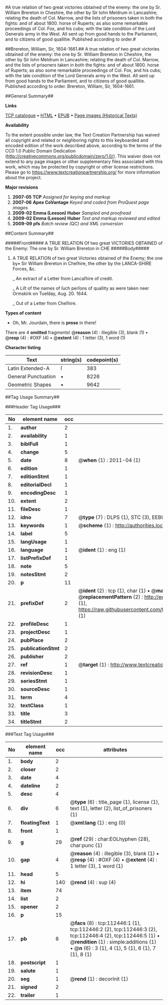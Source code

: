 #A true relation of two great victories obtained of the enemy: the one by Sr. William Brereton in Cheshire, the other by Sir Iohn Meldrum in Lancashire; relating the death of Col. Marrow, and the lists of prisoners taken in both the fights: and of about 1800. horse of Ruperts; as also some remarkable proceedings of Col. Fox, and his cubs; with the late condition of the Lord Generals army in the West. All sent up from good hands to the Parliament, and to citizens of good quallitie. Published according to order.#

##Brereton, William, Sir, 1604-1661.##
A true relation of two great victories obtained of the enemy: the one by Sr. William Brereton in Cheshire, the other by Sir Iohn Meldrum in Lancashire; relating the death of Col. Marrow, and the lists of prisoners taken in both the fights: and of about 1800. horse of Ruperts; as also some remarkable proceedings of Col. Fox, and his cubs; with the late condition of the Lord Generals army in the West. All sent up from good hands to the Parliament, and to citizens of good quallitie. Published according to order.
Brereton, William, Sir, 1604-1661.

##General Summary##

**Links**

[TCP catalogue](http://www.ota.ox.ac.uk/tcp/)  • 
[HTML](http://tei.it.ox.ac.uk/tcp/Texts-HTML/free/A95/A95292.html)  • 
[EPUB](http://tei.it.ox.ac.uk/tcp/Texts-EPUB/free/A95/A95292.epub) • 
[Page images (Historical Texts)](https://historicaltexts.jisc.ac.uk/eebo-99860326e)

**Availability**

To the extent possible under law, the Text Creation Partnership has waived all copyright and related or neighboring rights to this keyboarded and encoded edition of the work described above, according to the terms of the CC0 1.0 Public Domain Dedication (http://creativecommons.org/publicdomain/zero/1.0/). This waiver does not extend to any page images or other supplementary files associated with this work, which may be protected by copyright or other license restrictions. Please go to https://www.textcreationpartnership.org/ for more information about the project.

**Major revisions**

1. __2007-05__ __TCP__ *Assigned for keying and markup*
1. __2007-06__ __Apex CoVantage__ *Keyed and coded from ProQuest page images*
1. __2009-02__ __Emma (Leeson) Huber__ *Sampled and proofread*
1. __2009-02__ __Emma (Leeson) Huber__ *Text and markup reviewed and edited*
1. __2009-09__ __pfs__ *Batch review (QC) and XML conversion*

##Content Summary##

#####Front#####
A TRUE RELATION Of two great VICTORIES OBTAINED of the Enemy: The one by Sr. William Brereton in CHE
#####Body#####

1. A TRUE RELATION of two great Victories obtained of the Enemy; the one by▪ Sir William Brereton in Cheſhire, the other by the LANCA-SHIRE Forces, &c.

    _ An extract of a Letter from Lancaſhire of credit.

    _ A Liſt of the names of ſuch perſons of quallity as were taken neer Ormskirk on Tueſday, Aug. 20. 1644.

    _ Out of a Letter from Cheſhire.

**Types of content**

  * Oh, Mr. Jourdain, there is **prose** in there!

There are 4 **omitted** fragments! 
 @__reason__ (4) : illegible (3), blank (1)  •  @__resp__ (4) : #OXF (4)  •  @__extent__ (4) : 1 letter (3), 1 word (1)

**Character listing**


|Text|string(s)|codepoint(s)|
|---|---|---|
|Latin Extended-A|ſ|383|
|General Punctuation|•|8226|
|Geometric Shapes|▪|9642|

##Tag Usage Summary##

###Header Tag Usage###

|No|element name|occ|attributes|
|---|---|---|---|
|1.|__author__|2||
|2.|__availability__|1||
|3.|__biblFull__|1||
|4.|__change__|5||
|5.|__date__|8| @__when__ (1) : 2011-04 (1)|
|6.|__edition__|1||
|7.|__editionStmt__|1||
|8.|__editorialDecl__|1||
|9.|__encodingDesc__|1||
|10.|__extent__|2||
|11.|__fileDesc__|1||
|12.|__idno__|7| @__type__ (7) : DLPS (1), STC (3), EEBO-CITATION (1), PROQUEST (1), VID (1)|
|13.|__keywords__|1| @__scheme__ (1) : http://authorities.loc.gov/ (1)|
|14.|__label__|5||
|15.|__langUsage__|1||
|16.|__language__|1| @__ident__ (1) : eng (1)|
|17.|__listPrefixDef__|1||
|18.|__note__|5||
|19.|__notesStmt__|2||
|20.|__p__|11||
|21.|__prefixDef__|2| @__ident__ (2) : tcp (1), char (1)  •  @__matchPattern__ (2) : ([0-9\-]+):([0-9IVX]+) (1), (.+) (1)  •  @__replacementPattern__ (2) : http://eebo.chadwyck.com/downloadtiff?vid=$1&page=$2 (1), https://raw.githubusercontent.com/textcreationpartnership/Texts/master/tcpchars.xml#$1 (1)|
|22.|__profileDesc__|1||
|23.|__projectDesc__|1||
|24.|__pubPlace__|2||
|25.|__publicationStmt__|2||
|26.|__publisher__|2||
|27.|__ref__|1| @__target__ (1) : http://www.textcreationpartnership.org/docs/. (1)|
|28.|__revisionDesc__|1||
|29.|__seriesStmt__|1||
|30.|__sourceDesc__|1||
|31.|__term__|4||
|32.|__textClass__|1||
|33.|__title__|3||
|34.|__titleStmt__|2||


###Text Tag Usage###

|No|element name|occ|attributes|
|---|---|---|---|
|1.|__body__|2||
|2.|__closer__|2||
|3.|__date__|4||
|4.|__dateline__|2||
|5.|__desc__|4||
|6.|__div__|6| @__type__ (6) : title_page (1), license (1), text (1), letter (2), list_of_prisoners (1)|
|7.|__floatingText__|1| @__xml:lang__ (1) : eng (0)|
|8.|__front__|1||
|9.|__g__|29| @__ref__ (29) : char:EOLhyphen (28), char:punc (1)|
|10.|__gap__|4| @__reason__ (4) : illegible (3), blank (1)  •  @__resp__ (4) : #OXF (4)  •  @__extent__ (4) : 1 letter (3), 1 word (1)|
|11.|__head__|5||
|12.|__hi__|140| @__rend__ (4) : sup (4)|
|13.|__item__|74||
|14.|__list__|2||
|15.|__opener__|2||
|16.|__p__|15||
|17.|__pb__|8| @__facs__ (8) : tcp:112446:1 (1), tcp:112446:2 (2), tcp:112446:3 (2), tcp:112446:4 (2), tcp:112446:5 (1)  •  @__rendition__ (1) : simple:additions (1)  •  @__n__ (6) : 3 (1), 4 (1), 5 (1), 6 (1), 7 (1), 8 (1)|
|18.|__postscript__|1||
|19.|__salute__|1||
|20.|__seg__|1| @__rend__ (1) : decorInit (1)|
|21.|__signed__|2||
|22.|__trailer__|1||
